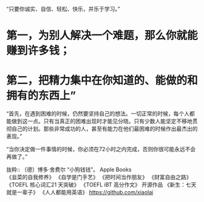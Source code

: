 “只要你诚实、自信、轻松、快乐，并乐于学习。”

# 第一，为别人解决一个难题，那么你就能赚到许多钱；
# 第二，把精力集中在你知道的、能做的和拥有的东西上”

“首先，在遇到困难的时候，仍然要坚持自己的想法。一切正常的时候，每个人都能做到这一点。只有当真正的困难出现时才能见分晓。只有少数人能坚定不移地贯彻自己的计划。那些非常成功的人，甚至有能力在他们最困难的时候作出最杰出的表现。”

“当你决定做一件事情的时候，你必须在72小时之内完成，否则你很可能永远不会再做了。”

抜粋:: 〔德〕博多·舍费尔  “小狗钱钱”。 Apple Books  
《韭菜的自我修养》
《自学是门手艺》
《把时间当作朋友》
《财富自由之路》
《TOEFL 核心词汇21 天突破》
《TOEFL iBT 高分作文》
开源作品
《新生：七天就是一辈子》
《人人都能用英语》
https://github.com/xiaolai
